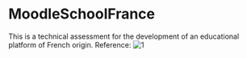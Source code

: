 # MoodleSchoolFrance
This is a technical assessment for the development of an educational platform of French origin.
Reference:
![1](https://drive.google.com/file/d/1ZpeGAkRTW9X2DE7tZSERwSEkYWk2tVaU/view?usp=drive_link)
